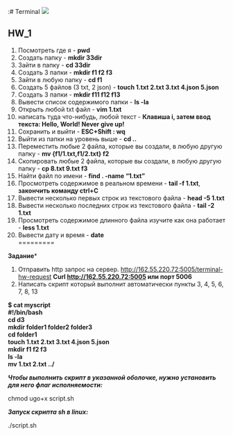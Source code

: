 :# Terminal
<img loading="lazy" src="https://hasura.io/blog/content/images/downloaded_images/setting-up-git-bash-for-windows-e26b59e44257/1-Je4yF-xdHEluVvmS0qw8JQ.png">

## HW_1

1. Посмотреть где я - **pwd**
2. Создать папку - **mkdir 33dir**
3. Зайти в папку - **cd 33dir**
4. Создать 3 папки - **mkdir f1 f2 f3**
5. Зайти в любую папку - **cd f1**
6. Создать 5 файлов (3 txt, 2 json) - **touch 1.txt 2.txt 3.txt 4.json 5.json**
7. Создать 3 папки - **mkdir f11 f12 f13**
8. Вывести список содержимого папки - **ls -la**
9. Открыть любой txt файл - **vim 1.txt**
10. написать туда что-нибудь, любой текст - **Клавиша i, затем ввод текста:
                                                                     Hello, World! 
                                                                     Never give up!**
11. Сохранить и выйти - **ESC+Shift : wq**
12. Выйти из папки на уровень выше - **cd ..**
13. Переместить любые 2 файла, которые вы создали, в любую другую папку - **mv {f1/1.txt,f1/2.txt} f2**
14. Скопировать любые 2 файла, которые вы создали, в любую другую папку - **cp 8.txt 9.txt  f3**
15. Найти файл по имени - **find . -name “1.txt”**
16. Просмотреть содержимое в реальном времени - **tail -f 1.txt**, **закончить команду ctrl+C**
17. Вывести несколько первых строк из текстового файла - **head -5 1.txt**
18. Вывести несколько последних строк из текстового файла - **tail -2 1.txt**
19. Просмотреть содержимое длинного файла изучите как она работает - **less 1.txt**
20. Вывести дату и время - **date**  
=========

**Задание***
1. Отправить http запрос на сервер.
http://162.55.220.72:5005/terminal-hw-request
**Curl  http://162.55.220.72:5005 или порт 5006**
2. Написать скрипт который выполнит автоматически пункты 3, 4, 5, 6, 7, 8, 13

**$ cat myscript**  
**#!/bin/bash**  
**cd d3**  
**mkdir folder1 folder2 folder3**  
**cd folder1**  
**touch 1.txt 2.txt 3.txt 4.json 5.json**  
**mkdir f1 f2 f3**  
**ls -la**  
**mv 1.txt 2.txt ../**

***Чтобы выполнить скрипт в указанной оболочке, нужно установить для него флаг исполняемости:***

chmod ugo+x script.sh

***Запуск скрипта sh в linux:***

./script.sh
